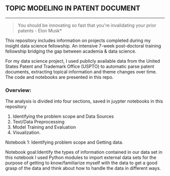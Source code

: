 
## TOPIC MODELING IN PATENT DOCUMENT
---
> You should be innovating so fast that you're invalidating your prior patents - Elon Musk*

This repository includes information on projects completed during my insight data science fellowship. An  intensive 7-week post-doctoral training fellowship bridging the gap between academia & data science. 

For my data science project, I used publicly available data from the United States Patent and Trademark Office (USPTO) to automatic parse patent documents, extracting topical information and theme changes over time. The code and notebooks are presented in this repo.

### Overview:

The analysis is divided into four sections, saved in juypter notebooks in this repository
1. Identifying the problem scope and Data Sources
2. Text/Data Preprocessing
3. Model Training and Evaluation
4. Visualization. 

Notebook 1:  Identifying problem scope and Getting data.

Notebook goal:Identify the types of information contained in our data set in this notebook I used Python modules to import external data sets for the purpose of getting to know/familiarize myself with the data to get a good grasp of the data and think about how to handle the data in different ways. 

